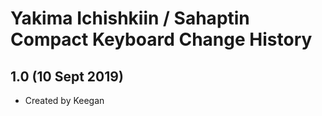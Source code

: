 Yakima Ichishkiin / Sahaptin Compact Keyboard Change History
=======================

1.0 (10 Sept 2019)
-----------------

* Created by Keegan
